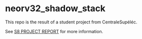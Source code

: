 # neorv32_shadow_stack

This repo is the result of a student project from CentraleSupéléc.

See [S8 PROJECT REPORT](https://github.com/NeoKaios/neorv32_shadow_stack/blob/master/S8_Project_Report.md) for more information.
